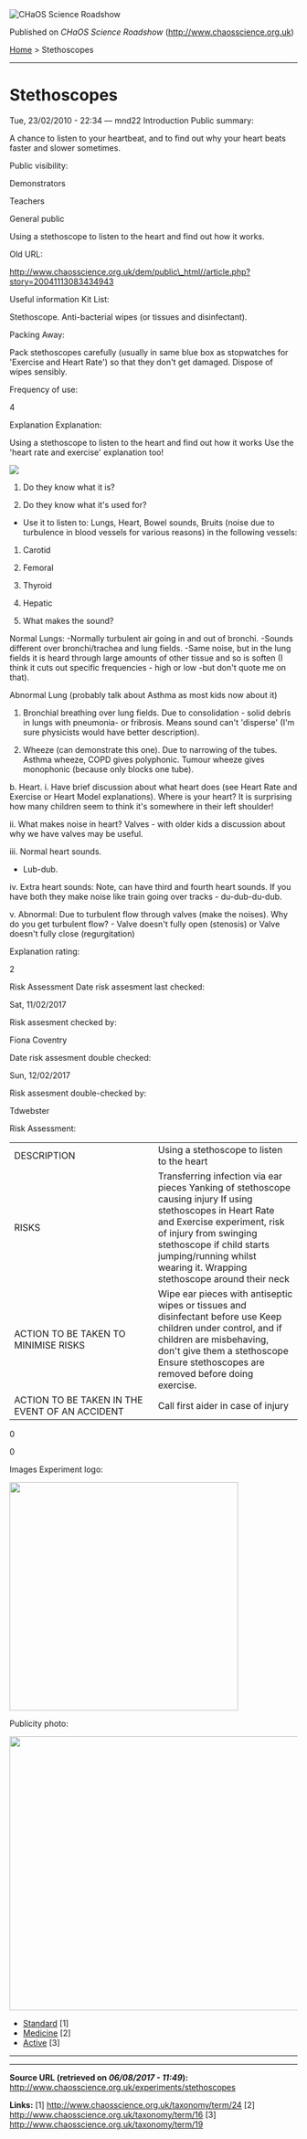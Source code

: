 <img src="http://www.chaosscience.org.uk/sites/default/files/garland_logo.png" alt="CHaOS Science Roadshow" id="logo" class="print-logo" />

Published on *CHaOS Science Roadshow* (<http://www.chaosscience.org.uk>)

[Home](http://www.chaosscience.org.uk/) &gt; Stethoscopes

------------------------------------------------------------------------

Stethoscopes
============

<span class="submitted">Tue, 23/02/2010 - 22:34 — mnd22</span>
Introduction
Public summary: 

A chance to listen to your heartbeat, and to find out why your heart beats faster and slower sometimes.

Public visibility: 

Demonstrators

Teachers

General public

Using a stethoscope to listen to the heart and find out how it works.

Old URL: 

http://www.chaosscience.org.uk/dem/public\_html//article.php?story=20041113083434943

Useful information
Kit List: 

Stethoscope.
Anti-bacterial wipes (or tissues and disinfectant).

Packing Away: 

Pack stethoscopes carefully (usually in same blue box as stopwatches for 'Exercise and Heart Rate') so that they don't get damaged. Dispose of wipes sensibly.

Frequency of use: 

4

Explanation
Explanation: 

Using a stethoscope to listen to the heart and find out how it works
Use the 'heart rate and exercise' explanation too!

![](http://www.chaosscience.org.uk/chaos/sites/default/files/stethoscope.jpg)

1. Do they know what it is?

2. Do they know what it's used for?
- Use it to listen to: Lungs, Heart, Bowel sounds, Bruits (noise due to turbulence in blood vessels for various reasons) in the following vessels:

1. Carotid
2. Femoral
3. Thyroid
4. Hepatic

3. What makes the sound?

Normal Lungs:
-Normally turbulent air going in and out of bronchi.
-Sounds different over bronchi/trachea and lung fields.
-Same noise, but in the lung fields it is heard through large amounts of other tissue and so is soften (I think it cuts out specific frequencies - high or low -but don't quote me on that).

Abnormal Lung (probably talk about Asthma as most kids now about it)

1) Bronchial breathing over lung fields.
Due to consolidation - solid debris in lungs with pneumonia- or fribrosis.
Means sound can't 'disperse' (I'm sure physicists would have better description).

2) Wheeze (can demonstrate this one).
Due to narrowing of the tubes.
Asthma wheeze, COPD gives polyphonic.
Tumour wheeze gives monophonic (because only blocks one tube).

b. Heart.
i. Have brief discussion about what heart does (see Heart Rate and Exercise or Heart Model explanations). Where is your heart? It is surprising how many children seem to think it's somewhere in their left shoulder!

ii. What makes noise in heart?
Valves - with older kids a discussion about why we have valves may be useful.

iii. Normal heart sounds.
- Lub-dub.

iv. Extra heart sounds:
Note, can have third and fourth heart sounds.
If you have both they make noise like train going over tracks - du-dub-du-dub.

v. Abnormal:
Due to turbulent flow through valves (make the noises).
Why do you get turbulent flow? - Valve doesn't fully open (stenosis) or Valve doesn't fully close (regurgitation)

Explanation rating: 

2

Risk Assessment
Date risk assesment last checked: 

<span class="date-display-single">Sat, 11/02/2017</span>

Risk assesment checked by: 

Fiona Coventry

Date risk assesment double checked: 

<span class="date-display-single">Sun, 12/02/2017</span>

Risk assesment double-checked by: 

Tdwebster

Risk Assessment: 

<table>
<colgroup>
<col width="50%" />
<col width="50%" />
</colgroup>
<tbody>
<tr class="odd">
<td>DESCRIPTION</td>
<td>Using a stethoscope to listen to the heart</td>
</tr>
<tr class="even">
<td>RISKS</td>
<td>Transferring infection via ear pieces
Yanking of stethoscope causing injury
If using stethoscopes in Heart Rate and Exercise experiment, risk of injury from swinging stethoscope if child starts jumping/running whilst wearing it.
Wrapping stethoscope around their neck</td>
</tr>
<tr class="odd">
<td>ACTION TO BE TAKEN TO MINIMISE RISKS</td>
<td>Wipe ear pieces with antiseptic wipes or tissues and disinfectant before use
Keep children under control, and if children are misbehaving, don't give them a stethoscope
Ensure stethoscopes are removed before doing exercise.</td>
</tr>
<tr class="even">
<td>ACTION TO BE TAKEN IN THE EVENT OF AN ACCIDENT</td>
<td>Call first aider in case of injury</td>
</tr>
</tbody>
</table>

0

0

Images
Experiment logo: 

<img src="http://www.chaosscience.org.uk/sites/default/files/imagefield_default_images/unknownexpt.png?1321624030" class="imagefield imagefield-field_experiment_logo" width="400" height="400" />

Publicity photo: 

<img src="http://www.chaosscience.org.uk/sites/default/files/exptimages/publicity/stethoscopes_0.JPG?1325967618" class="imagefield imagefield-field_experiment_publicity" width="640" height="480" />

-   [Standard](http://www.chaosscience.org.uk/taxonomy/term/24 "A standard CHaOS experiment, useable for all hands-on events.") <span class="print-footnote">\[1\]</span>
-   [Medicine](http://www.chaosscience.org.uk/taxonomy/term/16) <span class="print-footnote">\[2\]</span>
-   [Active](http://www.chaosscience.org.uk/taxonomy/term/19 "Experiment has working equipment at the time of last update, and is available for events.") <span class="print-footnote">\[3\]</span>

****

------------------------------------------------------------------------

**Source URL (retrieved on *06/08/2017 - 11:49*):** <http://www.chaosscience.org.uk/experiments/stethoscopes>

**Links:**
\[1\] http://www.chaosscience.org.uk/taxonomy/term/24
\[2\] http://www.chaosscience.org.uk/taxonomy/term/16
\[3\] http://www.chaosscience.org.uk/taxonomy/term/19


